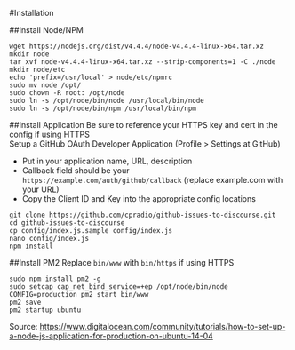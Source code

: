#Installation

##Install Node/NPM
```
wget https://nodejs.org/dist/v4.4.4/node-v4.4.4-linux-x64.tar.xz
mkdir node
tar xvf node-v4.4.4-linux-x64.tar.xz --strip-components=1 -C ./node
mkdir node/etc
echo 'prefix=/usr/local' > node/etc/npmrc
sudo mv node /opt/
sudo chown -R root: /opt/node
sudo ln -s /opt/node/bin/node /usr/local/bin/node
sudo ln -s /opt/node/bin/npm /usr/local/bin/npm
```

##Install Application
Be sure to reference your HTTPS key and cert in the config if using HTTPS  
Setup a GitHub OAuth Developer Application (Profile > Settings at GitHub)
* Put in your application name, URL, description
* Callback field should be your `https://example.com/auth/github/callback` (replace example.com with your URL)
* Copy the Client ID and Key into the appropriate config locations
```
git clone https://github.com/cpradio/github-issues-to-discourse.git
cd github-issues-to-discourse
cp config/index.js.sample config/index.js
nano config/index.js
npm install
```

##Install PM2
Replace `bin/www` with `bin/https` if using HTTPS
```
sudo npm install pm2 -g
sudo setcap cap_net_bind_service=+ep /opt/node/bin/node
CONFIG=production pm2 start bin/www
pm2 save
pm2 startup ubuntu
```

Source: https://www.digitalocean.com/community/tutorials/how-to-set-up-a-node-js-application-for-production-on-ubuntu-14-04